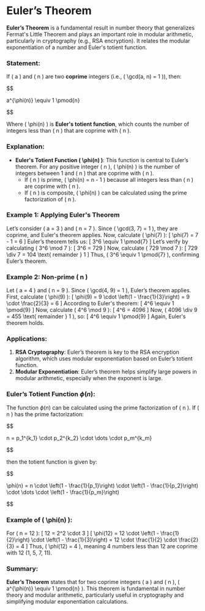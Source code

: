# Euler’s Theorem

**Euler’s Theorem** is a fundamental result in number theory that generalizes Fermat's Little Theorem and plays an important role in modular arithmetic, particularly in cryptography (e.g., RSA encryption). It relates the modular exponentiation of a number and Euler's totient function.

### Statement:

If \( a \) and \( n \) are two **coprime** integers (i.e., \( \gcd(a, n) = 1 \)), then:

$$

a^{\phi(n)} \equiv 1 \pmod{n}

$$

Where \( \phi(n) \) is **Euler's totient function**, which counts the number of integers less than \( n \) that are coprime with \( n \).

### Explanation:

- **Euler's Totient Function \( \phi(n) \)**: This function is central to Euler’s theorem. For any positive integer \( n \), \( \phi(n) \) is the number of integers between 1 and \( n \) that are coprime with \( n \).
    - If \( n \) is prime, \( \phi(n) = n - 1 \) because all integers less than \( n \) are coprime with \( n \).
    - If \( n \) is composite, \( \phi(n) \) can be calculated using the prime factorization of \( n \).

### Example 1: Applying Euler's Theorem

Let’s consider \( a = 3 \) and \( n = 7 \). Since \( \gcd(3, 7) = 1 \), they are coprime, and Euler's theorem applies. Now, calculate \( \phi(7) \):
\[
\phi(7) = 7 - 1 = 6
\]
Euler’s theorem tells us:
\[
3^6 \equiv 1 \pmod{7}
\]
Let’s verify by calculating \( 3^6 \mod 7 \):
\[
3^6 = 729
\]
Now, calculate \( 729 \mod 7 \):
\[
729 \div 7 = 104 \text{ remainder } 1
\]
Thus, \( 3^6 \equiv 1 \pmod{7} \), confirming Euler’s theorem.

### Example 2: Non-prime \( n \)

Let \( a = 4 \) and \( n = 9 \). Since \( \gcd(4, 9) = 1 \), Euler’s theorem applies. First, calculate \( \phi(9) \):
\[
\phi(9) = 9 \cdot \left(1 - \frac{1}{3}\right) = 9 \cdot \frac{2}{3} = 6
\]
According to Euler's theorem:
\[
4^6 \equiv 1 \pmod{9}
\]
Now, calculate \( 4^6 \mod 9 \):
\[
4^6 = 4096
\]
Now, \( 4096 \div 9 = 455 \text{ remainder } 1 \), so:
\[
4^6 \equiv 1 \pmod{9}
\]
Again, Euler's theorem holds.

### Applications:

1. **RSA Cryptography**: Euler’s theorem is key to the RSA encryption algorithm, which uses modular exponentiation based on Euler’s totient function.
2. **Modular Exponentiation**: Euler’s theorem helps simplify large powers in modular arithmetic, especially when the exponent is large.

### Euler’s Totient Function $\phi(n)$:

The function $\phi(n)$ can be calculated using the prime factorization of \( n \). If \( n \) has the prime factorization:

$$

n = p_1^{k_1} \cdot p_2^{k_2} \cdot \dots \cdot p_m^{k_m}

$$

then the totient function is given by:

$$

\phi(n) = n \cdot \left(1 - \frac{1}{p_1}\right) \cdot \left(1 - \frac{1}{p_2}\right) \cdot \dots \cdot \left(1 - \frac{1}{p_m}\right)

$$

### Example of \( \phi(n) \):

For \( n = 12 \):
\[
12 = 2^2 \cdot 3
\]
\[
\phi(12) = 12 \cdot \left(1 - \frac{1}{2}\right) \cdot \left(1 - \frac{1}{3}\right) = 12 \cdot \frac{1}{2} \cdot \frac{2}{3} = 4
\]
Thus, \( \phi(12) = 4 \), meaning 4 numbers less than 12 are coprime with 12 (1, 5, 7, 11).

### Summary:

**Euler’s Theorem** states that for two coprime integers \( a \) and \( n \), \( a^{\phi(n)} \equiv 1 \pmod{n} \). This theorem is fundamental in number theory and modular arithmetic, particularly useful in cryptography and simplifying modular exponentiation calculations.